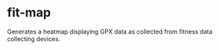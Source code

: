 # fit-map
Generates a heatmap displaying GPX data as collected from fitness data collecting devices.
